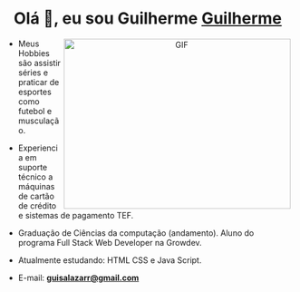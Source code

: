
<h1 align="center">Olá 👋, eu sou Guilherme <a href="https://github.com/Guisalazarr" target="blank">
Guilherme</a></h1>

<a target="_blank" align="center">
  <img align="right" top="500" height="300" width="400" alt="GIF" src="https://media.giphy.com/media/SWoSkN6DxTszqIKEqv/giphy.gif">
</a>

- Meus Hobbies são assistir séries e praticar de esportes como futebol e musculação.

- Experiencia em suporte técnico a máquinas de cartão de crédito e sistemas de pagamento TEF.

- Graduação de Ciências da computação (andamento). 
 Aluno do programa Full Stack Web Developer na Growdev.

- Atualmente estudando: HTML CSS e Java Script.

- E-mail: **guisalazarr@gmail.com**
